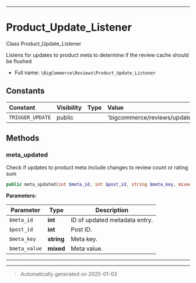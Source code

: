***

# Product_Update_Listener

Class Product_Update_Listener

Listens for updates to product meta to determine if the review
cache should be flushed

* Full name: `\BigCommerce\Reviews\Product_Update_Listener`


## Constants

| Constant | Visibility | Type | Value |
|:---------|:-----------|:-----|:------|
|`TRIGGER_UPDATE`|public| |&#039;bigcommerce/reviews/update&#039;|


## Methods


### meta_updated

Check if updates to product meta include changes to review count or rating sum

```php
public meta_updated(int $meta_id, int $post_id, string $meta_key, mixed $meta_value): mixed
```








**Parameters:**

| Parameter | Type | Description |
|-----------|------|-------------|
| `$meta_id` | **int** | ID of updated metadata entry. |
| `$post_id` | **int** | Post ID. |
| `$meta_key` | **string** | Meta key. |
| `$meta_value` | **mixed** | Meta value. |





***


***
> Automatically generated on 2025-01-03

